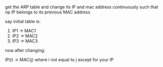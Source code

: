 get the ARP table and change its IP and mac address continuously such that np IP belongs to its previous MAC address

say initial table is: 
1. IP1 -> MAC1
2. IP2 -> MAC2
3. IP3 -> MAC3

now after changing:

IP(i) -> MAC(j) where i not equal to j except for your IP
